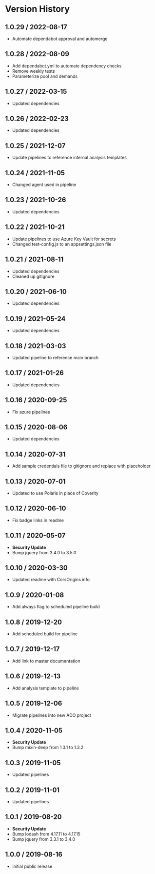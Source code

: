 # Version History

## 1.0.29 / 2022-08-17

- Automate dependabot approval and automerge

## 1.0.28 / 2022-08-09

- Add dependabot.yml to automate dependency checks
- Remove weekly tests
- Parameterize pool and demands

## 1.0.27 / 2022-03-15

- Updated dependencies

## 1.0.26 / 2022-02-23

- Updated dependencies

## 1.0.25 / 2021-12-07

- Update pipelines to reference internal analysis templates

## 1.0.24 / 2021-11-05

- Changed agent used in pipeline

## 1.0.23 / 2021-10-26

- Updated dependencies

## 1.0.22 / 2021-10-21

- Update pipelines to use Azure Key Vault for secrets
- Changed test-config.js to an appsettings.json file

## 1.0.21 / 2021-08-11

- Updated dependencies
- Cleaned up gitignore

## 1.0.20 / 2021-06-10

- Updated dependencies

## 1.0.19 / 2021-05-24

- Updated dependencies

## 1.0.18 / 2021-03-03

- Updated pipeline to reference main branch

## 1.0.17 / 2021-01-26

- Updated dependencies

## 1.0.16 / 2020-09-25

- Fix azure pipelines

## 1.0.15 / 2020-08-06

- Updated dependencies

## 1.0.14 / 2020-07-31

- Add sample credentials file to gitignore and replace with placeholder

## 1.0.13 / 2020-07-01

- Updated to use Polaris in place of Coverity

## 1.0.12 / 2020-06-10

- Fix badge links in readme

## 1.0.11 / 2020-05-07

- **Security Update**
- Bump jquery from 3.4.0 to 3.5.0

## 1.0.10 / 2020-03-30

- Updated readme with CorsOrigins info

## 1.0.9 / 2020-01-08

- Add always flag to scheduled pipeline build

## 1.0.8 / 2019-12-20

- Add scheduled build for pipeline

## 1.0.7 / 2019-12-17

- Add link to master documentation

## 1.0.6 / 2019-12-13

- Add analysis template to pipeline

## 1.0.5 / 2019-12-06

- Migrate pipelines into new ADO project

## 1.0.4 / 2020-11-05

- **Security Update**
- Bump mixin-deep from 1.3.1 to 1.3.2

## 1.0.3 / 2019-11-05

- Updated pipelines

## 1.0.2 / 2019-11-01

- Updated pipelines

## 1.0.1 / 2019-08-20

- **Security Update**
- Bump lodash from 4.17.11 to 4.17.15
- Bump jquery from 3.3.1 to 3.4.0

## 1.0.0 / 2019-08-16

- Initial public release
